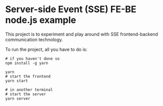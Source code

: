 # Server-side Event (SSE) FE-BE node.js example

This project is to experiment and play around with SSE frontend-backend communication technology.

To run the project, all you have to do is:

```
# if you haven't done so
npm install -g yarn

yarn
# start the frontend
yarn start

# in another terminal
# start the server
yarn server

```
